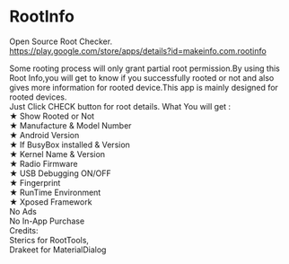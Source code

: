 # RootInfo
Open Source Root Checker.<br>
https://play.google.com/store/apps/details?id=makeinfo.com.rootinfo


Some rooting process will only grant partial root permission.By using this Root Info,you will get to know if you successfully rooted or not and also gives more information for rooted device.This app is mainly designed for rooted devices.<br>
Just Click CHECK button for root details.
What You will get :<br>
★ Show Rooted or Not<br>
★ Manufacture & Model Number<br>
★ Android Version<br>
★ If BusyBox installed & Version<br>
★ Kernel Name & Version<br>
★ Radio Firmware<br>
★ USB Debugging ON/OFF<br>
★ Fingerprint<br>
★ RunTime Environment<br>
★ Xposed Framework<br>
No Ads<br>
No In-App Purchase<br>
Credits:<br>
Sterics for RootTools,<br>
Drakeet for MaterialDialog<br>
